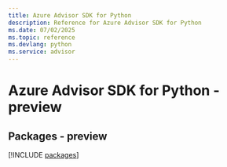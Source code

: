 ```yaml
---
title: Azure Advisor SDK for Python
description: Reference for Azure Advisor SDK for Python
ms.date: 07/02/2025
ms.topic: reference
ms.devlang: python
ms.service: advisor
---
```

# Azure Advisor SDK for Python - preview
## Packages - preview
[!INCLUDE [packages](advisor-index.md)]